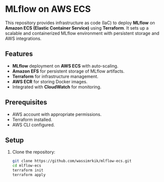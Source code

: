# MLflow on AWS ECS

This repository provides infrastructure as code (IaC) to deploy **MLflow** on **Amazon ECS (Elastic Container Service)** using **Terraform**. It sets up a scalable and containerized MLflow environment with persistent storage and AWS integrations.

## Features

- **MLflow** deployment on **AWS ECS** with auto-scaling.
- **Amazon EFS** for persistent storage of MLflow artifacts.
- **Terraform** for infrastructure management.
- **AWS ECR** for storing Docker images.
- Integrated with **CloudWatch** for monitoring.

## Prerequisites

- AWS account with appropriate permissions.
- Terraform installed.
- AWS CLI configured.

## Setup

1. Clone the repository:
   ```bash
   git clone https://github.com/wassimrkik/mlflow-ecs.git
   cd mlflow-ecs
   terraform init
   terraform apply
   ```